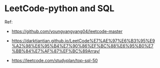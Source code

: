 # LeetCode-python and SQL

Ref: 
* https://github.com/youngyangyang04/leetcode-master

* https://darktiantian.github.io/LeetCode%E7%AE%97%E6%B3%95%E9%A2%98%E6%95%B4%E7%90%86%EF%BC%88%E6%95%B0%E7%BB%84%E7%AF%87%EF%BC%89Array/

* https://leetcode.com/studyplan/top-sql-50
